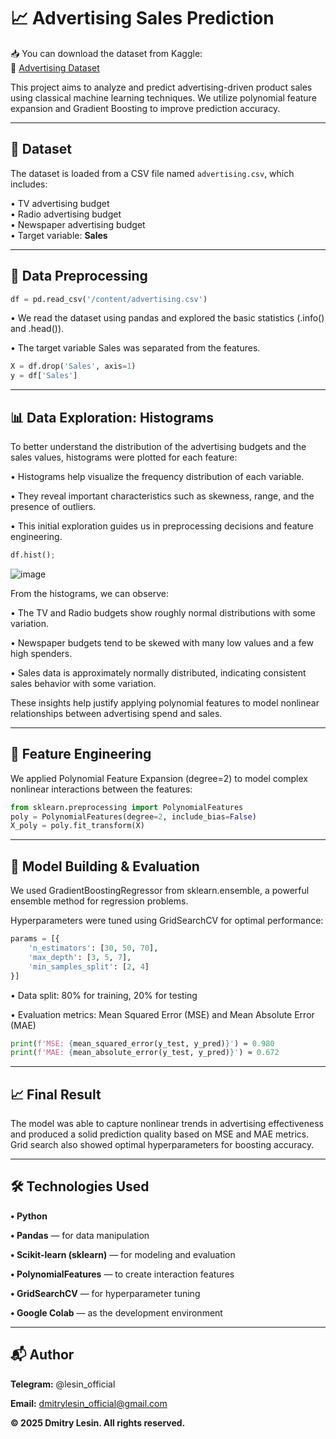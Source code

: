 # 📈 Advertising Sales Prediction

📥 You can download the dataset from Kaggle:  
🔗 [Advertising Dataset](https://www.kagglehttps://www.kaggle.com/datasets/ashydv/advertising-dataset)

This project aims to analyze and predict advertising-driven product sales using classical machine learning techniques. We utilize polynomial feature expansion and Gradient Boosting to improve prediction accuracy.

---

## 📂 Dataset  
The dataset is loaded from a CSV file named `advertising.csv`, which includes:

• TV advertising budget  
• Radio advertising budget  
• Newspaper advertising budget  
• Target variable: **Sales**

---

## 🧹 Data Preprocessing

```python
df = pd.read_csv('/content/advertising.csv')
```

• We read the dataset using pandas and explored the basic statistics (.info() and .head()).

• The target variable Sales was separated from the features.


```python
X = df.drop('Sales', axis=1)
y = df['Sales']
```

---

## 📊 Data Exploration: Histograms
To better understand the distribution of the advertising budgets and the sales values, histograms were plotted for each feature:

• Histograms help visualize the frequency distribution of each variable.

• They reveal important characteristics such as skewness, range, and the presence of outliers.

• This initial exploration guides us in preprocessing decisions and feature engineering.
```python
df.hist();
```
![image](https://github.com/user-attachments/assets/f94a64d7-858b-4e1d-aba7-b5d1602d525e)

From the histograms, we can observe:

• The TV and Radio budgets show roughly normal distributions with some variation.

• Newspaper budgets tend to be skewed with many low values and a few high spenders.

• Sales data is approximately normally distributed, indicating consistent sales behavior with some variation.

These insights help justify applying polynomial features to model nonlinear relationships between advertising spend and sales.

---

## 🏐 Feature Engineering

We applied Polynomial Feature Expansion (degree=2) to model complex nonlinear interactions between the features:

```python
from sklearn.preprocessing import PolynomialFeatures
poly = PolynomialFeatures(degree=2, include_bias=False)
X_poly = poly.fit_transform(X)
```

---

## 🧐 Model Building & Evaluation

We used GradientBoostingRegressor from sklearn.ensemble, a powerful ensemble method for regression problems.

Hyperparameters were tuned using GridSearchCV for optimal performance:

```python
params = [{
    'n_estimators': [30, 50, 70],
    'max_depth': [3, 5, 7],
    'min_samples_split': [2, 4]
}]
```

• Data split: 80% for training, 20% for testing

• Evaluation metrics: Mean Squared Error (MSE) and Mean Absolute Error (MAE)

```python
print(f'MSE: {mean_squared_error(y_test, y_pred)}') ≈ 0.980
print(f'MAE: {mean_absolute_error(y_test, y_pred)}') ≈ 0.672
```

---

## 📈 Final Result

The model was able to capture nonlinear trends in advertising effectiveness and produced a solid prediction quality based on MSE and MAE metrics. Grid search also showed optimal hyperparameters for boosting accuracy.

---

## 🛠 Technologies Used

**• Python**

**• Pandas** — for data manipulation

**• Scikit-learn (sklearn)** — for modeling and evaluation

**• PolynomialFeatures** — to create interaction features

**• GridSearchCV** — for hyperparameter tuning

**• Google Colab** — as the development environment

---

## 📬 Author

**Telegram:** @lesin_official

**Email:** dmitrylesin_official@gmail.com

**© 2025 Dmitry Lesin. All rights reserved.**
